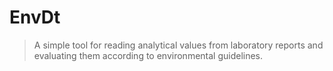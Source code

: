 # EnvDt
> A simple tool for reading analytical values from laboratory reports and evaluating them according to environmental guidelines.